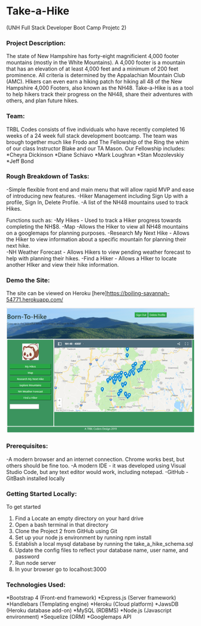 # Take-a-Hike
(UNH Full Stack Developer Boot Camp Projetc 2)

### Project Description:
The state of New Hampshire has forty-eight magnificient 4,000 footer mountains (mostly in the White Mountains). A 4,000 footer is a mountain that has an elevation of at least 4,000 feet and a minimum of 200 feet prominence. All criteria is determined by the Appalachian Mountain Club (AMC). HIkers can even earn a hiking patch for hiking all 48 of the New Hampshire 4,000 Footers, also known as the NH48. Take-a-Hike is as a tool to help hikers track their progress on the NH48, share their adventures with others, and plan future hikes.

### Team:
TRBL Codes consists of five individuals who have recently completed 16 weeks of a 24 week full stack development bootcamp. The team was brough together much like Frodo and The Fellowship of the Ring the whim of our class Instructor Blake and our TA Mason. Our Fellowship includes:
*Cheyra Dickinson
*Diane Schiavo
*Mark Loughran
*Stan Mozolevskiy
*Jeff Bond

### Rough Breakdown of Tasks:
-Simple flexible front end and main menu that will allow rapid MVP and ease of introducing new features.
-Hiker Management including Sign Up with a profile, Sign In, Delete Profile. 
-A list of the NH48 mountains used to track Hikes.

Functions such as: 
-My Hikes - Used to track a Hiker progress towards completing the NH$8.
-Map -Allows the Hiker to view all NH48 mountains on a googlemaps for planning purposes.
-Research My Next Hike - Allows the Hiker to view information about a specific mountain for planning their next hike.  
-NH Weather Forecast - Allows Hikers to view pending weather forecast to help with planning their hikes.
-Find a Hiker -  Allows a HIker to locate another HIker and view their hike information. 

### Demo the Site:
The site can be viewed on Heroku [here]https://boiling-savannah-54771.herokuapp.com/

![](./images/Take_a_Hike.PNG "Take-A-Hike Home Page")

### Prerequisites:
-A modern browser and an internet connection. Chrome works best, but others should be fine too.
-A modern IDE - it was developed using Visual Studio Code, but any text editor would work, including notepad.
-GitHub
-GitBash installed locally

### Getting Started Locally:
To get started
1. Find a Locate an empty directory on your hard drive
2. Open a bash terminal in that directory
3. Clone the Project 2 from GitHub using Git
4. Set up your node js environment by running npm install
5. Establish a local mysql database by running the take_a_hike_schema.sql
6. Update the config files to reflect your database name, user name, and password
7. Run node server
8. In your browser go to localhost:3000

### Technologies Used:
*Bootstrap 4 (Front-end framework)
*Express.js (Server framework)
*Handlebars (Templating engine)
*Heroku (Cloud platform)
*JawsDB (Heroku database add-on)
*MySQL (RDBMS)
*Node.js (Javascript environment)
*Sequelize (ORM)
*Googlemaps API